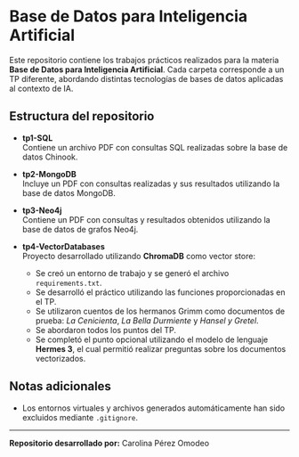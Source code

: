 # Base de Datos para Inteligencia Artificial

Este repositorio contiene los trabajos prácticos realizados para la materia **Base de Datos para Inteligencia Artificial**. Cada carpeta corresponde a un TP diferente, abordando distintas tecnologías de bases de datos aplicadas al contexto de IA.

## Estructura del repositorio

- **tp1-SQL**  
  Contiene un archivo PDF con consultas SQL realizadas sobre la base de datos Chinook.

- **tp2-MongoDB**  
  Incluye un PDF con consultas realizadas y sus resultados utilizando la base de datos MongoDB.

- **tp3-Neo4j**  
  Contiene un PDF con consultas y resultados obtenidos utilizando la base de datos de grafos Neo4j.

- **tp4-VectorDatabases**  
  Proyecto desarrollado utilizando **ChromaDB** como vector store:

  - Se creó un entorno de trabajo y se generó el archivo `requirements.txt`.
  - Se desarrolló el práctico utilizando las funciones proporcionadas en el TP.
  - Se utilizaron cuentos de los hermanos Grimm como documentos de prueba: _La Cenicienta_, _La Bella Durmiente_ y _Hansel y Gretel_.
  - Se abordaron todos los puntos del TP.
  - Se completó el punto opcional utilizando el modelo de lenguaje **Hermes 3**, el cual permitió realizar preguntas sobre los documentos vectorizados.

## Notas adicionales

- Los entornos virtuales y archivos generados automáticamente han sido excluidos mediante `.gitignore`.

---

**Repositorio desarrollado por:** Carolina Pérez Omodeo
